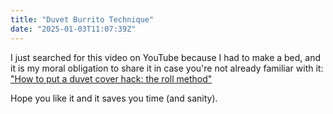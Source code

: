 ```yaml
---
title: "Duvet Burrito Technique"
date: "2025-01-03T11:07:39Z"
---
```

I just searched for this video on YouTube because I had to make a bed, and it is my moral obligation to share it in case you're not already familiar with it: ["How to put a duvet cover hack: the roll method"](https://www.youtube.com/watch?v=jyxzxLloOV0)

Hope you like it and it saves you time (and sanity).
